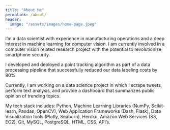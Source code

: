 ```yaml
---
title: "About Me"
permalink: /about/
header:
  image: "/assets/images/home-page.jpeg"
---
```


I’m a data scientist with experience in manufacturing operations and a deep interest in machine learning for computer vision. I am currently involved in a computer vision related research project with the potential to revolutionize smartphone security.

I developed and deployed a point tracking algorithm as part of a data processing pipeline that successfully reduced our data labeling costs by 80%.

Currently, I am working on a data science project in which I scrape tweets, perform text analysis, and provide a dashboard that summarizes public opinion of trending topics.

My tech stack includes: Python, Machine Learning Libraries (NumPy, Scikit-learn, Pandas, OpenCV), Web Application Frameworks (Dash, Flask), Data Visualization tools (Plotly, Seaborn), Heroku, Amazon Web Services (S3, EC2), Git, MySQL, PostgreSQL, HTML, CSS, API’s.
